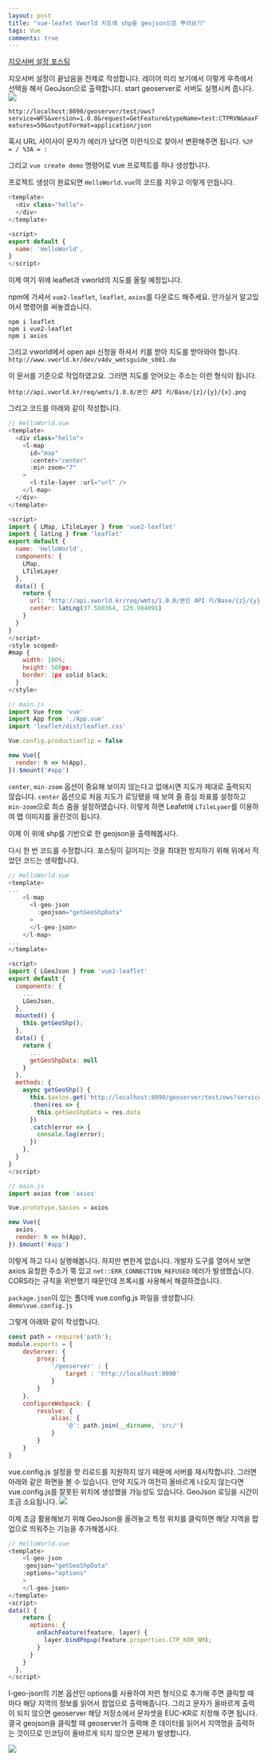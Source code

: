 ```yaml
---
layout: post
title: "vue-leafet Vworld 지도에 shp을 geojson으로 뿌려보기"
tags: Vue
comments: true
---
```


[지오서버 설정 포스팅](https://pjs21s.github.io/geoserver-setting/)

지오서버 설정이 끝났음을 전제로 작성합니다.
레이어 미리 보기에서 이렇게 우측에서 선택을 해서 GeoJson으로 출력합니다.
start geoserver로 서버도 실행시켜 줍니다.
<img src="/images/geojson1.png">

`http://localhost:8090/geoserver/test/ows?service=WFS&version=1.0.0&request=GetFeature&typeName=test:CTPRVN&maxFeatures=50&outputFormat=application/json`

혹시 URL 사이사이 문자가 에러가 났다면 이런식으로 찾아서 변환해주면 됩니다.
`%2F = / %3A = :`

그리고 `vue create demo` 명령어로 vue 프로젝트를 하나 생성합니다.

프로젝트 생성이 완료되면 `HelloWorld.vue`의 코드를 지우고 이렇게 만듭니다.

```javascript
<template>
  <div class="hello">
  </div>
</template>

<script>
export default {
  name: 'HelloWorld',
}
</script>
```

이제 여기 위에 leaflet과 vworld의 지도를 올릴 예정입니다.

npm에 가셔서 `vue2-leaflet`, `leaflet`, `axios`를 다운로드 해주세요.
안가실거 알고있어서 명령어를 써놓겠습니다.
```
npm i leaflet
npm i vue2-leaflet
npm i axios
```

그리고 vworld에서 open api 신청을 하셔서 키를 받아 지도를 받아와야 합니다.
`http://www.vworld.kr/dev/v4dv_wmtsguide_s001.do`

이 문서를 기준으로 작업하였고요.
그러면 지도를 얻어오는 주소는 이런 형식이 됩니다.

`http://api.vworld.kr/req/wmts/1.0.0/본인 API 키/Base/{z}/{y}/{x}.png`

그리고 코드를 아래와 같이 작성합니다.

```javascript
// HelloWorld.vue
<template>
  <div class="hello">
    <l-map
      id="map"
      :center="center"
      :min-zoom="7"
    >
      <l-tile-layer :url="url" />
    </l-map>
  </div>
</template>

<script>
import { LMap, LTileLayer } from 'vue2-leaflet'
import { latLng } from 'leaflet'
export default {
  name: 'HelloWorld',
  components: {
    LMap,
    LTileLayer
  },
  data() {
    return {
      url: 'http://api.vworld.kr/req/wmts/1.0.0/본인 API 키/Base/{z}/{y}/{x}.png',
      center: latLng(37.560364, 126.984091)
    }
  }
}
</script>
<style scoped>
#map {
    width: 100%;
    height: 500px;
    border: 1px solid black;
  }
</style>

```

```javascript
// main.js
import Vue from 'vue'
import App from './App.vue'
import 'leaflet/dist/leaflet.css'

Vue.config.productionTip = false

new Vue({
  render: h => h(App),
}).$mount('#app')

```

`center`, `min-zoom` 옵션이 중요해 보이지 않는다고 없애시면 지도가 제대로 출력되지 않습니다.
`center` 옵션으로 처음 지도가 로딩됐을 때 보여 줄 중심 좌표를 설정하고 `min-zoom`으로 최소 줌을 설정하였습니다. 이렇게 하면 Leafet에 `LTileLyaer`를 이용하여 맵 이미지를 올린것이 됩니다.

이제 이 위에 shp를 기반으로 한 geojson을 출력해봅시다.

다시 한 번 코드를 수정합니다. 포스팅이 길어지는 것을 최대한 방지하기 위해 위에서 적었던 코드는 생략합니다.

```javascript
// HelloWorld.vue
<template>
...
    <l-map
      <l-geo-json
        :geojson="getGeoShpData"
      >
      </l-geo-json>
    </l-map>
...
</template>

<script>
import { LGeoJson } from 'vue2-leaflet'
export default {
  components: {
    ...
    LGeoJson,
  },
  mounted() {
    this.getGeoShp();
  },
  data() {
    return {
      ...
      getGeoShpData: null
    }
  },
  methods: {
    async getGeoShp() {
      this.$axios.get('http://localhost:8090/geoserver/test/ows?service=WFS&version=1.0.0&request=GetFeature&typeName=test:CTPRVN&outputFormat=application/json')
      .then(res => {
        this.getGeoShpData = res.data
      })
      .catch(error => {
        console.log(error);
      })
    },
  }
}
</script>
```

```javascript
// main.js
import axios from 'axios'

Vue.prototype.$axios = axios

new Vue({
  axios,
  render: h => h(App),
}).$mount('#app')

```
이렇게 하고 다시 실행해봅니다.
하지만 변한게 없습니다. 개발자 도구를 열어서 보면 axios 요청한 주소가 쭉 있고 `net::ERR_CONNECTION_REFUSED` 에러가 발생했습니다.
CORS라는 규칙을 위반했기 때문인데 프록시를 사용해서 해결하겠습니다.

`package.json`이 있는 폴더에 vue.config.js 파일을 생성합니다.
`demo\vue.config.js`

그렇게 아래와 같이 작성합니다.

```javascript
const path = require('path');
module.exports = {
    devServer: {
        proxy: {
            '/geoserver' : {
                target : 'http://localhost:8090'
            }
        }
    },
    configureWebpack: {
        resolve: {
            alias: {
                '@': path.join(__dirname, 'src/')
            }
        }
    }  
}
```

vue.config.js 설정을 핫 리로드를 지원하지 않기 때문에 서버를 재시작합니다.
그러면 아래와 같은 화면을 볼 수 있습니다.
만약 지도가 여전히 올바르게 나오지 않는다면 vue.config.js를 잘못된 위치에 생성했을 가능성도 있습니다.
GeoJson 로딩을 시간이 조금 소요됩니다.
<img src="/images/geojson2.png">

이제 조금 활용해보기 위해 GeoJson을 올려놓고 특정 위치를 클릭하면 해당 지역을 팝업으로 띄워주는 기능을 추가해봅시다.

```javascript
// HelloWorld.vue
<template>
    <l-geo-json
    :geojson="getGeoShpData"
    :options="options"
    >
    </l-geo-json>
</template>
<script>
data() {
    return {
      options: {
        onEachFeature(feature, layer) {
          layer.bindPopup(feature.properties.CTP_KOR_NM);
        }
      }
    }
  },
</script>
```

l-geo-json의 기본 옵션인 options를 사용하여 저런 형식으로 추가해 주면 클릭할 때마다 해당 지역의 정보를 읽어서 팝업으로 출력해줍니다. 그리고 문자가 올바르게 출력이 되지 않으면 geoserver 해당 저장소에서 문자셋을 EUC-KR로 지정해 주면 됩니다. 결국 geojson을 클릭할 때 geoserver가 출력해 준 데이터를 읽어서 지역명을 출력하는 것이므로 인코딩이 올바르게 되지 않으면 문제가 발생합니다.

<img src="/images/geojson3.png">